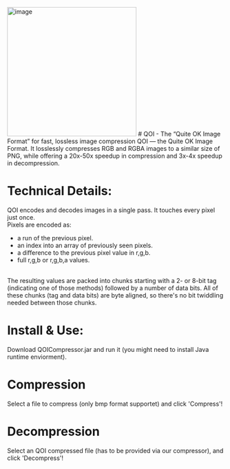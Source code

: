 <img width="300" alt="image" src="https://user-images.githubusercontent.com/88332335/179968599-d7d58e33-fbfd-43de-82b9-477c656511df.png">
# QOI - The “Quite OK Image Format” for fast, lossless image compression
QOI — the Quite OK Image Format. It losslessly compresses RGB and RGBA images to a similar size of PNG, while offering a 20x-50x speedup in compression and 3x-4x speedup in decompression.

# Technical Details:
QOI encodes and decodes images in a single pass. It touches every pixel just once.
<br/>
Pixels are encoded as:
- a run of the previous pixel.
- an index into an array of previously seen pixels.
- a difference to the previous pixel value in r,g,b.
- full r,g,b or r,g,b,a values.
<br/>
The resulting values are packed into chunks starting with a 2- or 8-bit tag (indicating one of those methods) followed by a number of data bits. All of these chunks (tag and data bits) are byte aligned, so there's no bit twiddling needed between those chunks.

# Install & Use:
Download QOICompressor.jar and run it (you might need to install Java runtime enviorment).

# Compression
Select a file to compress (only bmp format supportet) and click 'Compress'!

# Decompression
Select an QOI compressed file (has to be provided via our compressor), and click 'Decompress'!

<!-- Note
Further description (along with an updated version of the project) coming soon! -->
